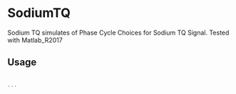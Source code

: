 # SodiumTQ

Sodium TQ simulates of Phase Cycle Choices for Sodium TQ Signal.
Tested with Matlab_R2017


## Usage

```matlab 

...
